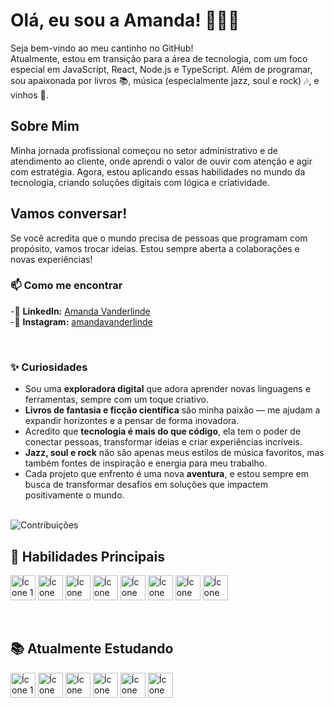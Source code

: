 <div align="left">
   <h1>Olá, eu sou a Amanda! 👩‍💻✨</h1>

Seja bem-vindo ao meu cantinho no GitHub!  
Atualmente, estou em transição para a área de tecnologia, com um foco especial em JavaScript, React, Node.js e TypeScript. Além de programar, sou apaixonada por livros 📚, música (especialmente jazz, soul e rock) 🎶, e vinhos 🍷.

## Sobre Mim

Minha jornada profissional começou no setor administrativo e de atendimento ao cliente, onde aprendi o valor de ouvir com atenção e agir com estratégia. Agora, estou aplicando essas habilidades no mundo da tecnologia, criando soluções digitais com lógica e criatividade.

## Vamos conversar!

Se você acredita que o mundo precisa de pessoas que programam com propósito, vamos trocar ideias. Estou sempre aberta a colaborações e novas experiências!

### 📫 Como me encontrar
-🔗 **LinkedIn:** [Amanda Vanderlinde](https://www.linkedin.com/in/amanda-vanderlinde-9447a6227/)  
-🔗 **Instagram:** [amandavanderlinde](https://www.instagram.com/amandavanderlinde/)
  
<br>

### ✨ **Curiosidades**
- Sou uma **exploradora digital** que adora aprender novas linguagens e ferramentas, sempre com um toque criativo.  
- **Livros de fantasia e ficção científica** são minha paixão — me ajudam a expandir horizontes e a pensar de forma inovadora.  
- Acredito que **tecnologia é mais do que código**, ela tem o poder de conectar pessoas, transformar ideias e criar experiências incríveis.  
- **Jazz, soul e rock** não são apenas meus estilos de música favoritos, mas também fontes de inspiração e energia para meu trabalho.  
- Cada projeto que enfrento é uma nova **aventura**, e estou sempre em busca de transformar desafios em soluções que impactem positivamente o mundo.

<br>

<div align="left">
   <img src="https://ssr-contributions-svg.vercel.app/_/madavndl?chart=3dbar&gap=0.6&scale=2&flatten=2&animation=wave&animation_duration=4&animation_delay=0.06&animation_amplitude=24&animation_frequency=0.1&animation_wave_center=0_3&format=svg&weeks=30&theme=cyan&dark=true" alt="Contribuições" />
</div>

<h2 align="left">🌟 Habilidades Principais</h2>

<p align="left">
    <img height="40" width="40" src="https://github.com/madavndl/madavndl/assets/113566563/d5303311-9820-4d9d-8667-b3c34805ffbf" alt="Ícone 1">
    <img height="40" width="40" src="https://github.com/madavndl/madavndl/assets/113566563/433869e8-e76e-4bad-8e76-1bac741a445a" alt="Ícone 2">
    <img height="40" width="40" src="https://github.com/madavndl/madavndl/assets/113566563/0ed68e11-2625-46a3-a840-57bf73f5a370" alt="Ícone 3">
    <img height="40" width="40" src="https://github.com/madavndl/madavndl/assets/113566563/c7f30f33-7614-485a-8b09-edc1420a46de" alt="Ícone 4">
    <img height="40" width="40" src="https://github.com/madavndl/madavndl/assets/113566563/7659affb-ec34-412a-96eb-8f9f5e3b09e2" alt="Ícone 5">
    <img height="40" width="40" src="https://github.com/madavndl/madavndl/assets/113566563/04d72a3f-5164-4f51-bd7e-713e86b799d4" alt="Ícone 6">
    <img height="40" width="40" src="https://github.com/madavndl/madavndl/assets/113566563/a2ad2c77-6d1f-4fa0-af88-d72b907ec914" alt="Ícone 7">
    <img height="40" width="40" src="https://github.com/madavndl/madavndl/assets/113566563/85a6aca1-b38a-4f2b-84ba-14a34e9fa4a4" alt="Ícone 8">
</p>

<br>

<h2 align="left">📚 Atualmente Estudando</h2>

<p align="left">
    <img height="40" width="40" src="https://github.com/madavndl/madavndl/assets/113566563/3c31ad79-6f3b-4532-9ec6-1eebb061a55b" alt="Ícone 1">
    <img height="40" width="40" src="https://github.com/madavndl/madavndl/assets/113566563/5e0eb719-819f-49d9-89cd-3f7bceb5e151" alt="Ícone 2">
    <img height="40" width="40" src="https://github.com/madavndl/madavndl/assets/113566563/433869e8-e76e-4bad-8e76-1bac741a445a" alt="Ícone 3">
    <img height="40" width="40" src="https://github.com/madavndl/madavndl/assets/113566563/7659affb-ec34-412a-96eb-8f9f5e3b09e2" alt="Ícone 4">
    <img height="40" width="40" src="https://github.com/madavndl/madavndl/assets/113566563/04d72a3f-5164-4f51-bd7e-713e86b799d4" alt="Ícone 5">
    <img height="40" width="40" src="https://github.com/madavndl/madavndl/assets/113566563/85a6aca1-b38a-4f2b-84ba-14a34e9fa4a4" alt="Ícone 6">
</p>
